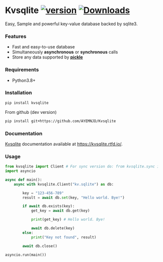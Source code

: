 # Kvsqlite [![version](https://img.shields.io/pypi/v/Kvsqlite?style=flat&logo=pypi)](https://pypi.org/project/Kvsqlite) [![Downloads](https://static.pepy.tech/personalized-badge/Kvsqlite?period=month&units=none&left_color=grey&right_color=brightgreen&left_text=Downloads)](https://pepy.tech/project/Kvsqlite)
Easy, Sample and powerful key-value database backed by sqlite3.

### Features

- Fast and easy-to-use database
- Simultaneously **asynchronous** or **synchronous** calls
- Store any data supported by [**pickle**](https://docs.python.org/3/library/pickle.html)

### Requirements

- Python3.8+

### Installation

```bash
pip install kvsqlite
```
From github (dev version)
```bash
pip install git+https://github.com/AYEMNJD/Kvsqlite
```

### Documentation

[Kvsqlite](https://github.com/AYMENJD/Kvsqlite) documentation available at https://kvsqlite.rtfd.io/.

### Usage

```python
from kvsqlite import Client # For sync version do: from kvsqlite.sync import Client
import asyncio

async def main():
    async with kvsqlite.Client("kv.sqlite") as db:

        key = "123-456-789"
        result = await db.set(key, "Hello world. Bye!")

        if await db.exists(key):
            get_key = await db.get(key)

            print(get_key) # Hello world. Bye!

            await db.delete(key)
        else:
            print("Key not found", result)

        await db.close()

asyncio.run(main())
```
